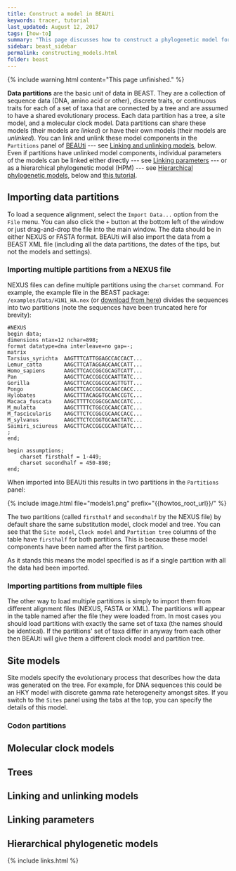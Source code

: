 ```yaml
---
title: Construct a model in BEAUti
keywords: tracer, tutorial
last_updated: August 12, 2017
tags: [how-to]
summary: "This page discusses how to construct a phylogenetic model for your data using the graphical user interface in BEAUti."
sidebar: beast_sidebar
permalink: constructing_models.html
folder: beast
---
```


{% include warning.html content="This page unfinished." %}

**Data partitions** are the basic unit of data in BEAST. They are a collection of sequence data (DNA, amino acid or other), discrete traits, or continuous traits for each of a set of taxa that are connected by a tree and are assumed to have a shared evolutionary process. Each data partition has a tree, a site model, and a molecular clock model. Data partitions can share these models (their models are *linked*) or have their own models (their models are *unlinked*). You can link and unlink these model components in the `Partitions` panel of [BEAUti](beauti) --- see [Linking and unlinking models](#linking-and-unlinking-models), below. Even if partitions have unlinked model components, individual parameters of the models can be linked either directly --- see [Linking parameters](#linking-parameters) --- or as a hierarchical phylogenetic model (HPM) --- see [Hierarchical phylogenetic models](#hierarchical-phylogenetic-models), below and [this tutorial](hierarchical_models). 

## Importing data partitions

To load a sequence alignment, select the `Import Data...` option from the `File` menu. You can also click the `+` button at the bottom left of the window or just drag-and-drop the file into the main window. The data should be in either NEXUS or FASTA format. BEAUti will also import the data from a BEAST XML file (including all the data partitions, the dates of the tips, but not the models and settings).

### Importing multiple partitions from a NEXUS file

NEXUS files can define multiple partitions using the `charset` command. For example, the example file in the BEAST package: `/examples/Data/H1N1_HA.nex` (or [download from here]({{howtos_root_url}}/files/H1N1_HA.nex)) divides the sequences into two partitions (note the sequences have been truncated here for brevity):

```
#NEXUS
begin data;
dimensions ntax=12 nchar=898;
format datatype=dna interleave=no gap=-;
matrix
Tarsius_syrichta  AAGTTTCATTGGAGCCACCACT...
Lemur_catta       AAGCTTCATAGGAGCAACCATT...
Homo_sapiens      AAGCTTCACCGGCGCAGTCATT...
Pan               AAGCTTCACCGGCGCAATTATC...
Gorilla           AAGCTTCACCGGCGCAGTTGTT...
Pongo             AAGCTTCACCGGCGCAACCACC...
Hylobates         AAGCTTTACAGGTGCAACCGTC...
Macaca_fuscata    AAGCTTTTCCGGCGCAACCATC...
M_mulatta         AAGCTTTTCTGGCGCAACCATC...
M_fascicularis    AAGCTTCTCCGGCGCAACCACC...
M_sylvanus        AAGCTTCTCCGGTGCAACTATC...
Saimiri_sciureus  AAGCTTCACCGGCGCAATGATC...
;
end;

begin assumptions;
    charset firsthalf = 1-449;
    charset secondhalf = 450-898;
end;
```

When imported into BEAUti this results in two partitions in the `Partitions` panel:

{% include image.html file="models1.png" prefix="{{howtos_root_url}}/" %}

The two partitions (called `firsthalf` and `secondhalf` by the NEXUS file) by default share the same substitution model, clock model and tree. You can see that the `Site model`, `Clock model` and `Partition tree` columns of the table have `firsthalf` for both partitions. This is because these model components have been named after the first partition.

As it stands this means the model specified is as if a single partition with all the data had been imported.
 
### Importing partitions from multiple files

The other way to load multiple partitions is simply to import them from different alignment files (NEXUS, FASTA or XML). The partitions will appear in the table named after the file they were loaded from. In most cases you should load partitions with exactly the same set of taxa (the names should be identical). If the partitions' set of taxa differ in anyway from each other then BEAUti will give them a different clock model and partition tree.

## Site models
                  
Site models specify the evolutionary process that describes how the data was generated on the tree. For example, for DNA sequences this could be an HKY model with discrete gamma rate heterogeneity amongst sites. If you switch to the `Sites` panel using the tabs at the top, you can specify the details of this model.
                 
### Codon partitions

## Molecular clock models

## Trees

## Linking and unlinking models

## Linking parameters

## Hierarchical phylogenetic models

{% include links.html %}
